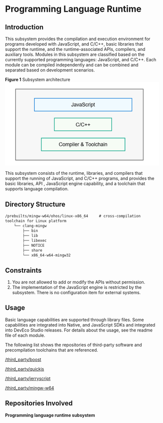 # Programming Language Runtime<a name="EN-US_TOPIC_0000001124628397"></a>

## Introduction<a name="section15963162310012"></a>

This subsystem provides the compilation and execution environment for programs developed with JavaScript, and C/C++, basic libraries that support the runtime, and the runtime-associated APIs, compilers, and auxiliary tools. Modules in this subsystem are classified based on the currently supported programming languages: JavaScript, and C/C++. Each module can be compiled independently and can be combined and separated based on development scenarios.

**Figure  1**  Subsystem architecture<a name="fig4166312527"></a>  
![](figures/subsystem-architecture-1.png "subsystem-architecture-1")

This subsystem consists of the runtime, libraries, and compilers that support the running of  JavaScript, and C/C++ programs, and provides the basic libraries, API , JavaScript engine capability, and a toolchain that supports language compilation.

## Directory Structure<a name="section971210485617"></a>

```
/prebuilts/mingw-w64/ohos/linux-x86_64     # cross-compilation toolchain for Linux platform
    └── clang-mingw
        ├── bin
        ├── lib
        ├── libexec
        ├── NOTICE
        ├── share
        └── x86_64-w64-mingw32
```

## Constraints<a name="section119744591305"></a>

1.  You are not allowed to add or modify the APIs without permission.
2.  The implementation of the JavaScript engine is restricted by the subsystem. There is no configuration item for external systems.

## Usage<a name="section1312121216216"></a>

Basic language capabilities are supported through library files. Some capabilities are integrated into Native, and JavaScript SDKs and integrated into DevEco Studio releases. For details about the usage, see the readme file of each module.

The following list shows the repositories of third-party software and precompilation toolchains that are referenced.

[/third\_party/boost](https://gitee.com/openharmony/third_party_boost)

[/third\_party/quickjs](https://gitee.com/openharmony/third_party_quickjs)

[/third\_party/jerryscript](https://gitee.com/openharmony/third_party_jerryscript)

[/third\_party/mingw-w64](https://gitee.com/openharmony/third_party_mingw-w64)

## Repositories Involved<a name="section1371113476307"></a>

**Programming language runtime subsystem**
